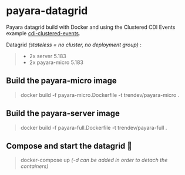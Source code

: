 # payara-datagrid
Payara datagrid build with Docker and using the Clustered CDI Events example [cdi-clustered-events](https://github.com/trendev/Payara-Examples/tree/master/payara-micro/cdi-clustered-events).

Datagrid _(stateless = no cluster, no deployment group)_ :
> * 2x server 5.183
> * 2x payara-micro 5.183

## Build the payara-micro image
> docker build -f payara-micro.Dockerfile -t trendev/payara-micro .

## Build the payara-server image
> docker build -f payara-full.Dockerfile -t trendev/payara-full .

## Compose and start the datagrid :stars:
> docker-compose up _(-d can be added in order to detach the containers)_


